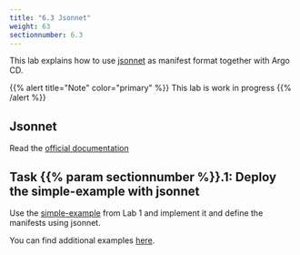 ```yaml
---
title: "6.3 Jsonnet"
weight: 63
sectionnumber: 6.3
---
```


This lab explains how to use [jsonnet](https://jsonnet.org/)  as manifest format together with Argo CD.

{{% alert title="Note" color="primary" %}}
This lab is work in progress
{{% /alert %}}


## Jsonnet

Read the [official documentation](https://argoproj.github.io/argo-cd/user-guide/jsonnet/)


## Task {{% param sectionnumber %}}.1: Deploy the simple-example with jsonnet

Use the [simple-example](https://github.com/acend/argocd-training-examples/tree/master/example-app) from Lab 1 and implement it and define the manifests using jsonnet.

You can find additional examples [here](https://github.com/argoproj/argocd-example-apps).

